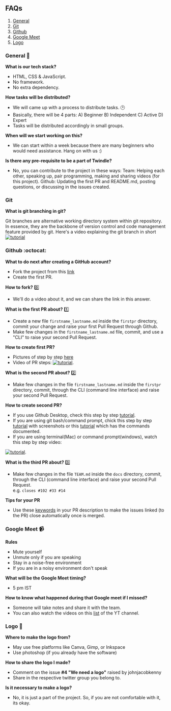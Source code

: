 FAQs
------------------------------------

1. [General](#general-)
2. [Git](#Git-)
3. [Github](#github-octocat)
4. [Google Meet](#google-meet-)
5. [Logo](#logo-)

### General 👥

**What is our tech stack?**
- HTML, CSS & JavaScript.
- No framework.
- No extra dependency.

**How tasks will be distributed?**
- We will came up with a process to distribute tasks. 🕑
- Basically, there will be 4 parts: 
A) Beginner
B) Independent
C) Active
D) Expert
- Tasks will be distributed accordingly in small groups.

**When will we start working on this?**
- We can start within a week because there are many beginners who would need assistance. Hang on with us :)

**Is there any pre-requisite to be a part of Twindle?**
- No, you can contribute to the project in these ways:
   Team: Helping each other, speaking up, pair programming, making and sharing videos (for this project).
   Github: Updating the first PR and README.md, posting questions, or discussing in the issues created.


### Git
**What is git branching in git?**

Git branches are alternative working directory system within git repository.
In essence, they are the backbone of version control and code management feature provided by git.
Here's a video explaining the git branch in short [![tutorial](https://img.youtube.com/vi/PipalhI9yWY/0.jpg)](https://youtu.be/PipalhI9yWY)

### Github :octocat:

**What to do next after creating a GitHub account?**
- Fork the project from this [link](https://github.com/twindle-co/twindle)
- Create the first PR.

**How to fork?** 0️⃣
- We'll do a video about it, and we can share the link in this answer.

**What is the first PR about?** 1️⃣
- Create a new file `firstname_lastname.md` inside the `firstpr` directory, commit your change and raise your first Pull Request through Github.
- Make few changes in the `firstname_lastname.md` file, commit, and use a "CLI" to raise your second Pull Request.

**How to create first PR?** 
- Pictures of step by step [here](https://github.com/twindle-co/twindle/issues/57)
- Video of PR steps: [![tutorial](https://img.youtube.com/vi/bzaBiQQl6fU/0.jpg)](https://youtu.be/bzaBiQQl6fU).

**What is the second PR about?** 2️⃣
- Make few changes in the file `firstname_lastname.md` inside the `firstpr` directory, commit, through the CLI (command line interface) and raise your second Pull Request. 

**How to create second PR?**
- If you use Github Desktop, check this step by step [tutorial](https://github.com/twindle-co/twindle/issues/177).
- If you are using git bash/command prompt, chick this step by step [tutorial](https://github.com/twindle-co/twindle/issues/163) with screenshots or this [tutorial](https://github.com/twindle-co/twindle/issues/156) which has the commands documented.
- If you are using terminal(Mac) or command prompt(windows), watch this step by step video:

[![tutorial](https://img.youtube.com/vi/7I9StcZt5cI/0.jpg)](https://youtu.be/7I9StcZt5cI).

**What is the third PR about?** 3️⃣
- Make few changes in the file `TEAM.md` inside the `docs` directory, commit, through the CLI (command line interface) and raise your second Pull Request.  
e.g. ```closes #102 #33 #14```

**Tips for your PR**
- Use these [keywords](https://github.com/twindle-co/twindle/issues/167) in your PR description to make the issues linked (to the PR) close automatically once is merged.


### Google Meet 📹

**Rules**
- Mute yourself
- Unmute only if you are speaking
- Stay in a noise-free environment
- If you are in a noisy environment don't speak

**What will be the Google Meet timing?**
- 5 pm IST

**How to know what happened during that Google meet if I missed?**
- Someone will take notes and share it with the team.
- You can also watch the videos on this [list](https://youtu.be/i90UeTiEKQk) of the YT channel.


### Logo 🎨

**Where to make the logo from?**
- May use free platforms like Canva, Gimp, or Inkspace
- Use photoshop (if you already have the software)

**How to share the logo I made?**
- Comment on the issue **#4 "We need a logo"** raised by johnjacobkenny
- Share in the respective twitter group you belong to.

**Is it necessary to make a logo?**
- No, it is just a part of the project. So, if you are not comfortable with it, its okay.



